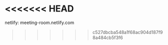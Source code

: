 <<<<<<< HEAD
=======
netlify: meeting-room.netlify.com
>>>>>>> c527dbcba548a1f68ac904d187f98a484cb5f3f6
